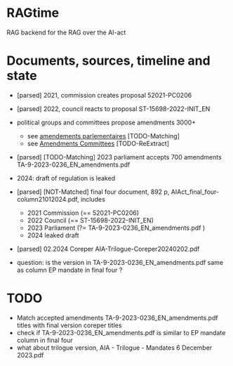 # RAGtime

RAG backend for the RAG over the AI-act

# Documents, sources, timeline and state

- [parsed] 2021, commission creates proposal 52021-PC0206
- [parsed] 2022, council reacts to proposal ST-15698-2022-INIT_EN

- political groups and committees propose amendments 3000+
    - see [amendements parlementaires](https://docs.google.com/spreadsheets/d/1C06ARBYAyNlOLxiRU2G9uI5BUFOamfo4o5edSmJ9urs/edit#gid=0) [TODO-Matching]
    - see [Amendments Committees](https://docs.google.com/spreadsheets/d/1n5ig0OFUGoBr-o3dsWKP4Bho0wEuIiIC3jpUHthbD3I/edit#gid=1642756332) [TODO-ReExtract]

- [parsed] [TODO-Matching] 2023 parliament accepts 700 amendments TA-9-2023-0236_EN_amendments.pdf

- 2024: draft of regulation is leaked
- [parsed] [NOT-Matched] final four document, 892 p, AIAct_final_four-column21012024.pdf, includes
    - 2021 Commission (== 52021-PC0206)
    - 2022 Council (== ST-15698-2022-INIT_EN)
    - 2023 Parliament (?= TA-9-2023-0236_EN_amendments.pdf )
    - 2024 leaked draft

- [parsed] 02.2024 Coreper AIA-Trilogue-Coreper20240202.pdf

- question: is the version in TA-9-2023-0236_EN_amendments.pdf same as column EP mandate in final four ?

# TODO

- Match accepted amendments  TA-9-2023-0236_EN_amendments.pdf titles with final version coreper titles
- check if TA-9-2023-0236_EN_amendments.pdf is similar to EP mandate column in final four
- what about trilogue version, AIA - Trilogue - Mandates 6 December 2023.pdf

